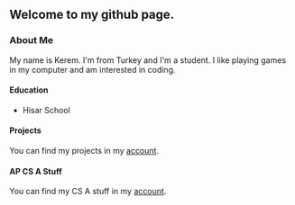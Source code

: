 ## Welcome to my github page.
### About Me
My name is Kerem. I'm from Turkey and I'm a student. I like playing games in my computer and am interested in coding.

#### Education
- Hisar School

#### Projects
You can find my projects in my [account](https://github.com/keremdiren1/projects.html).

#### AP CS A Stuff
You can find my CS A stuff in my [account](https://github.com/keremdiren1/keremdiren1.github.io/tree/main/AP%20CS%20A%20topics).
